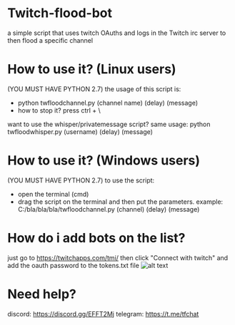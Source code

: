 # Twitch-flood-bot
a simple script that uses twitch OAuths and logs in the Twitch irc server to then flood a specific channel

# How to use it? (Linux users)
(YOU MUST HAVE PYTHON 2.7)
the usage of this script is: 
- python twfloodchannel.py (channel name) (delay) (message)
- how to stop it? press ctrl + \

want to use the whisper/privatemessage script? same usage: python twfloodwhisper.py (username) (delay) (message)

# How to use it? (Windows users)
(YOU MUST HAVE PYTHON 2.7)
to use the script:
- open the terminal (cmd)
- drag the script on the terminal and then put the parameters.
example: 
C:/bla/bla/bla/twfloodchannel.py (channel) (delay) (message)
  
 # How do i add bots on the list?
 just go to https://twitchapps.com/tmi/ then click "Connect with twitch" and add the oauth password to the tokens.txt file
 ![alt text](https://image.prntscr.com/image/m6Dz0TM0TFay1k1BViVGSw.png)
 
 # Need help?
 discord: https://discord.gg/EFFT2Mj
 telegram: https://t.me/tfchat
